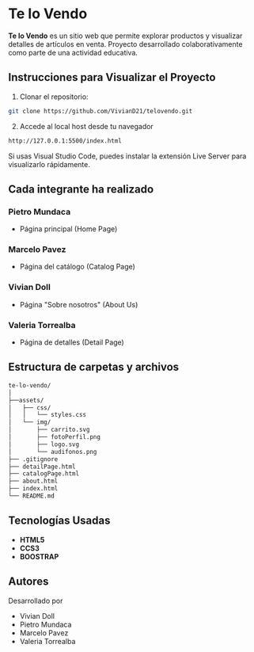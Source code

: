 # Te lo Vendo

**Te lo Vendo** es un sitio web que permite explorar productos y visualizar detalles de artículos en venta. Proyecto desarrollado colaborativamente como parte de una actividad educativa.

## Instrucciones para Visualizar el Proyecto
1. Clonar el repositorio:
```bash
git clone https://github.com/VivianD21/telovendo.git
```

2. Accede al local host desde tu navegador

``` bash
http://127.0.0.1:5500/index.html

``` 
Si usas Visual Studio Code, puedes instalar la extensión Live Server para visualizarlo rápidamente.

## Cada integrante ha realizado

### Pietro Mundaca
-  Página principal (Home Page)

### Marcelo Pavez
-  Página del catálogo (Catalog Page)

### Vivian Doll
-  Página "Sobre nosotros" (About Us)

### Valeria Torrealba
-  Página de detalles (Detail Page)
 
## Estructura de carpetas y archivos

``` bash
te-lo-vendo/
│
├──assets/
│   ├── css/
│   │   └── styles.css       
│   └── img/
│       ├── carrito.svg
│       ├── fotoPerfil.png
│       ├── logo.svg
│       └── audifonos.png
├── .gitignore
├── detailPage.html
├── catalogPage.html
├── about.html
├── index.html
└── README.md 

```
## Tecnologías Usadas
- **HTML5**
- **CCS3**
- **BOOSTRAP**

## Autores
Desarrollado por
- Vivian Doll
- Pietro Mundaca
- Marcelo Pavez 
- Valeria Torrealba
